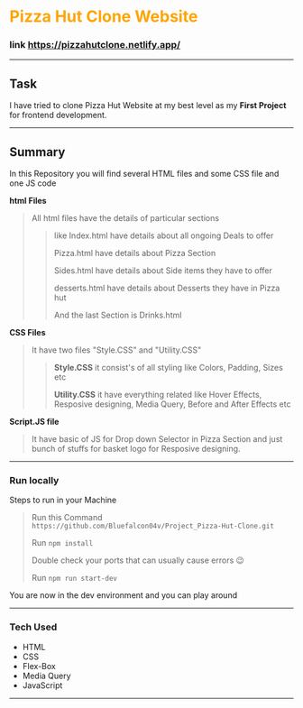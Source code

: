 
<a style="text-decoration: none; color: orange;" href= "https://pizzahutclone.netlify.app/"> <h1> Pizza Hut Clone Website </h1></a>


### link https://pizzahutclone.netlify.app/
___


## Task
I have tried to clone Pizza Hut Website at my best level as my __First Project__ for frontend development.
___

## Summary 
In this Repository you will find several HTML files and some CSS file and one JS code 

**html Files**
> All html files have the details of particular sections
> >
> > like Index.html have details about all ongoing Deals to offer
> >
> > Pizza.html have details about Pizza Section
> >
> > Sides.html have details about Side items they have to offer
> > 
> > desserts.html have details about Desserts they have in Pizza hut
> > 
> > And the last Section is Drinks.html

**CSS Files**
> It have two files "Style.CSS" and "Utility.CSS"
> >
> > **Style.CSS**
> > it consist's of all styling like Colors, Padding, Sizes etc
> >  
> > **Utility.CSS**
> > it have everything related like Hover Effects, Resposive designing, Media Query, Before and After Effects etc

**Script.JS file**
> It have basic of JS for Drop down Selector in Pizza Section and just bunch of stuffs for basket logo for Resposive designing. 
***

### Run locally
Steps to run in your Machine
> Run this Command `https://github.com/Bluefalcon04v/Project_Pizza-Hut-Clone.git`
> 
> Run `npm install` 
> 
> Double check your ports that can usually cause errors 😉
> 
> Run `npm run start-dev`
>
You are now in the dev environment and you can play around

---

### Tech Used
- HTML
- CSS
- Flex-Box
- Media Query
- JavaScript
***
